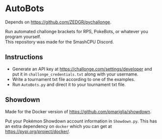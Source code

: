 # AutoBots
Depends on https://github.com/ZEDGR/pychallonge.

Run automated challonge brackets for RPS, PokeBots, or whatever you program yourself.  
This repository was made for the SmashCPU Discord.

## Instructions
* Generate an API key at https://challonge.com/settings/developer and put it in `challonge_credentials.txt` along with your username.
* Write a tournament txt file according to one of the examples.
* Run `AutoBots.py` and direct it to your tournament txt file.

## Showdown
Made for the Docker version of https://github.com/pmariglia/showdown.

Put your Pokémon Showdown account information in `Showdown.py`. This has an extra dependency on `docker` which you can get at https://pypi.org/project/docker/.